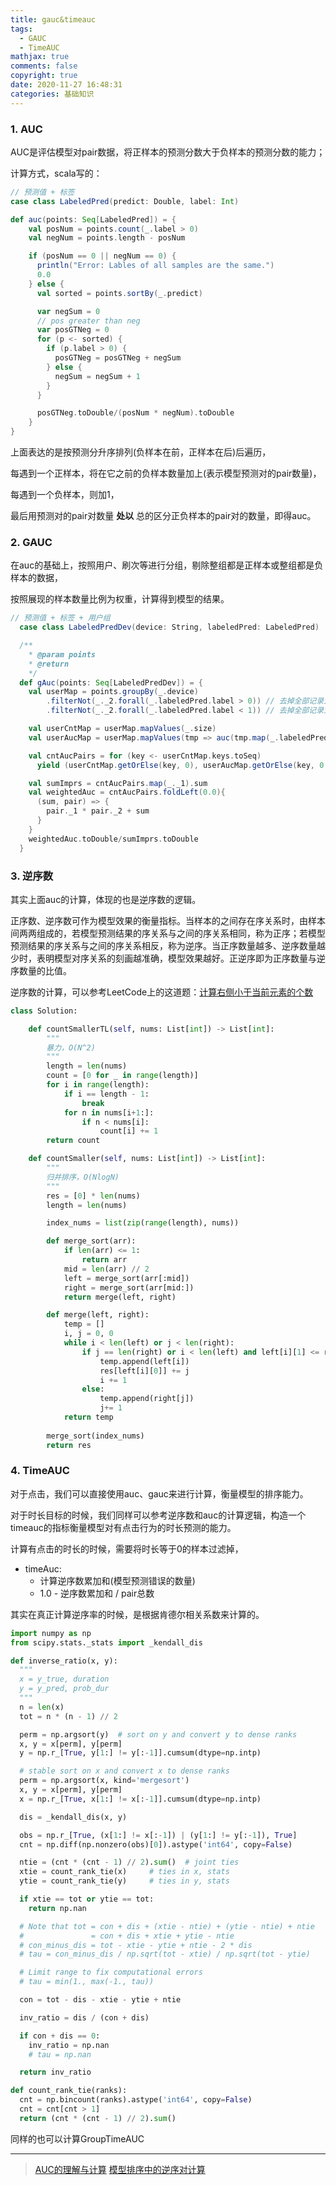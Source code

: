 ```yaml
---
title: gauc&timeauc
tags:
  - GAUC
  - TimeAUC
mathjax: true
comments: false
copyright: true
date: 2020-11-27 16:48:31
categories: 基础知识
---
```



### 1. AUC

AUC是评估模型对pair数据，将正样本的预测分数大于负样本的预测分数的能力；

计算方式，scala写的：

```scala
// 预测值 + 标签
case class LabeledPred(predict: Double, label: Int)

def auc(points: Seq[LabeledPred]) = {
    val posNum = points.count(_.label > 0)
    val negNum = points.length - posNum

    if (posNum == 0 || negNum == 0) {
      println("Error: Lables of all samples are the same.")
      0.0
    } else {
      val sorted = points.sortBy(_.predict)

      var negSum = 0
      // pos greater than neg
      var posGTNeg = 0
      for (p <- sorted) {
        if (p.label > 0) {
          posGTNeg = posGTNeg + negSum
        } else {
          negSum = negSum + 1
        }
      }

      posGTNeg.toDouble/(posNum * negNum).toDouble
    }
}
```

上面表达的是按预测分升序排列(负样本在前，正样本在后)后遍历，

每遇到一个正样本，将在它之前的负样本数量加上(表示模型预测对的pair数量)，

每遇到一个负样本，则加1，

最后用预测对的pair对数量 **处以** 总的区分正负样本的pair对的数量，即得auc。


### 2. GAUC

在auc的基础上，按照用户、刷次等进行分组，剔除整组都是正样本或整组都是负样本的数据，

按照展现的样本数量比例为权重，计算得到模型的结果。

```scala
// 预测值 + 标签 + 用户组
  case class LabeledPredDev(device: String, labeledPred: LabeledPred)

  /**
    * @param points
    * @return
    */
  def gAuc(points: Seq[LabeledPredDev]) = {
    val userMap = points.groupBy(_.device)
        .filterNot(_._2.forall(_.labeledPred.label > 0)) // 去掉全部记录为正例的用户
        .filterNot(_._2.forall(_.labeledPred.label < 1)) // 去掉全部记录为负例的用户

    val userCntMap = userMap.mapValues(_.size)
    val userAucMap = userMap.mapValues(tmp => auc(tmp.map(_.labeledPred)))

    val cntAucPairs = for (key <- userCntMap.keys.toSeq)
      yield (userCntMap.getOrElse(key, 0), userAucMap.getOrElse(key, 0.0))

    val sumImprs = cntAucPairs.map(_._1).sum
    val weightedAuc = cntAucPairs.foldLeft(0.0){
      (sum, pair) => {
        pair._1 * pair._2 + sum
      }
    }
    weightedAuc.toDouble/sumImprs.toDouble
  }
```


### 3. 逆序数

其实上面auc的计算，体现的也是逆序数的逻辑。

正序数、逆序数可作为模型效果的衡量指标。当样本的之间存在序关系时，由样本间两两组成的，若模型预测结果的序关系与之间的序关系相同，称为正序；若模型预测结果的序关系与之间的序关系相反，称为逆序。当正序数量越多、逆序数量越少时，表明模型对序关系的刻画越准确，模型效果越好。正逆序即为正序数量与逆序数量的比值。

逆序数的计算，可以参考LeetCode上的这道题：[计算右侧小于当前元素的个数](https://leetcode-cn.com/problems/count-of-smaller-numbers-after-self/)


```python
class Solution:

    def countSmallerTL(self, nums: List[int]) -> List[int]:
        """
        暴力，O(N^2)
        """
        length = len(nums)
        count = [0 for _ in range(length)]
        for i in range(length):
            if i == length - 1:
                break
            for n in nums[i+1:]:
                if n < nums[i]:
                    count[i] += 1
        return count

    def countSmaller(self, nums: List[int]) -> List[int]:
        """
        归并排序，O(NlogN)
        """
        res = [0] * len(nums)
        length = len(nums)

        index_nums = list(zip(range(length), nums))

        def merge_sort(arr):
            if len(arr) <= 1:
                return arr
            mid = len(arr) // 2
            left = merge_sort(arr[:mid])
            right = merge_sort(arr[mid:])
            return merge(left, right)

        def merge(left, right):
            temp = []
            i, j = 0, 0
            while i < len(left) or j < len(right):
                if j == len(right) or i < len(left) and left[i][1] <= right[j][1]:
                    temp.append(left[i])
                    res[left[i][0]] += j
                    i += 1
                else:
                    temp.append(right[j])
                    j+= 1
            return temp
        
        merge_sort(index_nums)
        return res
```


### 4. TimeAUC

对于点击，我们可以直接使用auc、gauc来进行计算，衡量模型的排序能力。

对于时长目标的时候，我们同样可以参考逆序数和auc的计算逻辑，构造一个timeauc的指标衡量模型对有点击行为的时长预测的能力。

计算有点击的时长的时候，需要将时长等于0的样本过滤掉，

- timeAuc:
  - 计算逆序数累加和(模型预测错误的数量)
  - 1.0 - 逆序数累加和 / pair总数

其实在真正计算逆序率的时候，是根据肯德尔相关系数来计算的。

```python
import numpy as np
from scipy.stats._stats import _kendall_dis

def inverse_ratio(x, y):
  """
  x = y_true, duration
  y = y_pred, prob_dur
  """
  n = len(x)
  tot = n * (n - 1) // 2 

  perm = np.argsort(y)  # sort on y and convert y to dense ranks
  x, y = x[perm], y[perm]
  y = np.r_[True, y[1:] != y[:-1]].cumsum(dtype=np.intp)

  # stable sort on x and convert x to dense ranks
  perm = np.argsort(x, kind='mergesort')
  x, y = x[perm], y[perm]
  x = np.r_[True, x[1:] != x[:-1]].cumsum(dtype=np.intp)

  dis = _kendall_dis(x, y)

  obs = np.r_[True, (x[1:] != x[:-1]) | (y[1:] != y[:-1]), True]
  cnt = np.diff(np.nonzero(obs)[0]).astype('int64', copy=False)

  ntie = (cnt * (cnt - 1) // 2).sum()  # joint ties
  xtie = count_rank_tie(x)     # ties in x, stats
  ytie = count_rank_tie(y)     # ties in y, stats

  if xtie == tot or ytie == tot:
    return np.nan

  # Note that tot = con + dis + (xtie - ntie) + (ytie - ntie) + ntie
  #               = con + dis + xtie + ytie - ntie
  # con_minus_dis = tot - xtie - ytie + ntie - 2 * dis
  # tau = con_minus_dis / np.sqrt(tot - xtie) / np.sqrt(tot - ytie)

  # Limit range to fix computational errors
  # tau = min(1., max(-1., tau))

  con = tot - dis - xtie - ytie + ntie

  inv_ratio = dis / (con + dis)

  if con + dis == 0:
    inv_ratio = np.nan 
    # tau = np.nan

  return inv_ratio

def count_rank_tie(ranks):
  cnt = np.bincount(ranks).astype('int64', copy=False)
  cnt = cnt[cnt > 1]
  return (cnt * (cnt - 1) // 2).sum()
```

同样的也可以计算GroupTimeAUC


--------------

> [AUC的理解与计算](https://zhuanlan.zhihu.com/p/37576578)
> [模型排序中的逆序对计算](https://www.jianshu.com/p/e9813ac25cb6)

